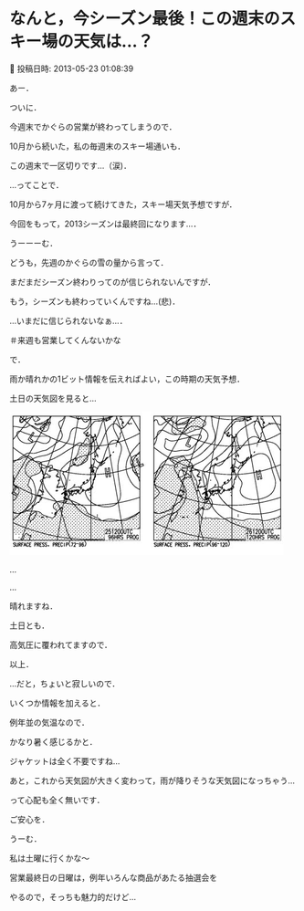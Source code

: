 # なんと，今シーズン最後！この週末のスキー場の天気は…？

📅 投稿日時: 2013-05-23 01:08:39

あー．


ついに．


今週末でかぐらの営業が終わってしまうので．


10月から続いた，私の毎週末のスキー場通いも．


この週末で一区切りです…（涙)．





…ってことで．


10月から7ヶ月に渡って続けてきた，スキー場天気予想ですが．


今回をもって，2013シーズンは最終回になります…．





うーーーむ．


どうも，先週のかぐらの雪の量から言って．


まだまだシーズン終わりってのが信じられないんですが．


もう，シーズンも終わっていくんですね…(悲)．


…いまだに信じられないなぁ…．


＃来週も営業してくんないかな





で．


雨か晴れかの1ビット情報を伝えればよい，この時期の天気予想．


土日の天気図を見ると…




![4a0d9b61f08e9cae4e23ccab6fbbe782.jpg](images/4a0d9b61f08e9cae4e23ccab6fbbe782.jpg)







…


…


晴れますね．


土日とも．


高気圧に覆われてますので．





以上．





…だと，ちょいと寂しいので．


いくつか情報を加えると．


例年並の気温なので．


かなり暑く感じるかと．


ジャケットは全く不要ですね…





あと，これから天気図が大きく変わって，雨が降りそうな天気図になっちゃう…


って心配も全く無いです．


ご安心を．





うーむ．


私は土曜に行くかな～


営業最終日の日曜は，例年いろんな商品があたる抽選会を


やるので，そっちも魅力的だけど…
